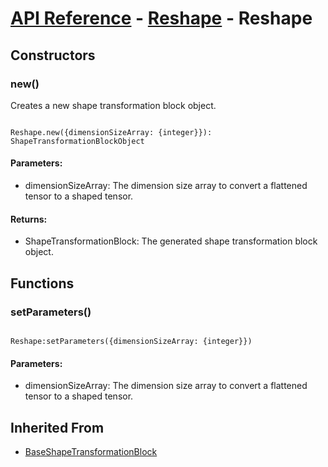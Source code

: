 # [API Reference](../../API.md) - [Reshape](../ShapeTransformationBlocks.md) - Reshape

## Constructors

### new()

Creates a new shape transformation block object.

```

Reshape.new({dimensionSizeArray: {integer}}): ShapeTransformationBlockObject

```

#### Parameters:

* dimensionSizeArray: The dimension size array to convert a flattened tensor to a shaped tensor.

#### Returns:

* ShapeTransformationBlock: The generated shape transformation block object.

## Functions

### setParameters()

```

Reshape:setParameters({dimensionSizeArray: {integer}})

```

#### Parameters:

* dimensionSizeArray: The dimension size array to convert a flattened tensor to a shaped tensor.

## Inherited From


* [BaseShapeTransformationBlock](BaseShapeTransformationBlock.md)

